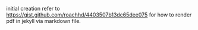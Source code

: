 initial creation
refer to https://gist.github.com/roachhd/4403507b13dc65dee075 for how to render pdf in jekyll via markdown file. 
